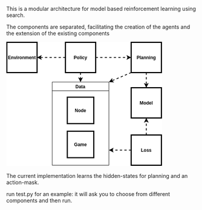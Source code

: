 This is a modular architecture for model based reinforcement learning using search.

The components are separated, facilitating the creation of the agents and
the extension of the existing components

![Architecture](https://github.com/GaspTO/Modular_MBRL/blob/main/docs/architecture.png)


The current implementation learns the hidden-states for planning and an action-mask.


run test.py for an example: it will ask you to choose from different components
and then run.
